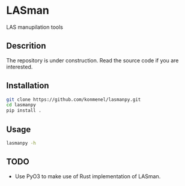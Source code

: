 # LASman
LAS manupilation tools

## Descrition
The repository is under construction. Read the source code if you are interested.

## Installation
```bash
git clone https://github.com/konmenel/lasmanpy.git
cd lasmanpy
pip install .
```

## Usage
```bash
lasmanpy -h
```

## TODO
- Use PyO3 to make use of Rust implementation of LASman.
